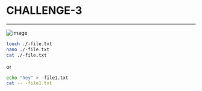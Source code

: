 # CHALLENGE-3
___
![image](https://user-images.githubusercontent.com/73140750/147578636-41061f83-3a02-4a7d-a8b3-c3c75a37bee9.png)

```bash
touch ./-file.txt
nano ./-file.txt
cat ./-file.txt
```

or 

```bash
echo "hey" > -file1.txt
cat -- -file1.txt
```
